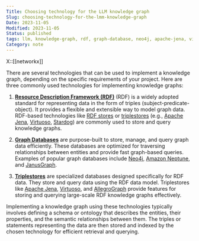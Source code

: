 ```yaml
---
Title: Choosing technology for the LLM knowledge graph 
Slug: choosing-technology-for-the-lmm-knowledge-graph
Date: 2023-11-05
Modified: 2023-11-05
Status: published
tags: llm, knowledge-graph, rdf, graph-database, neo4j, apache-jena, virtuoso, stardog, amazon-neptune, janusgraph, triplestore, allegrograph
Category: note
---
```

X::[[networkx]]

There are several technologies that can be used to implement a knowledge graph, depending on the specific requirements of your project. Here are three commonly used technologies for implementing knowledge graphs:

1. [**Resource Description Framework (RDF)**](https://en.wikipedia.org/wiki/Resource_Description_Framework) (RDF) is a widely adopted standard for representing data in the form of triples (subject-predicate-object). It provides a flexible and extensible way to model graph data. RDF-based technologies like [RDF stores](https://db-engines.com/en/article/RDF+Stores) or [triplestores](https://en.wikipedia.org/wiki/Triplestore) (e.g., [Apache Jena](https://jena.apache.org/), [Virtuoso](https://virtuoso.openlinksw.com/), [Stardog](https://www.stardog.com/)) are commonly used to store and query knowledge graphs.
    
2. [**Graph Databases**](https://en.wikipedia.org/wiki/Graph_database) are purpose-built to store, manage, and query graph data efficiently. These databases are optimized for traversing relationships between entities and provide fast graph-based queries. Examples of popular graph databases include [Neo4j](https://neo4j.com/), [Amazon Neptune](https://aws.amazon.com/neptune/), and [JanusGraph](https://janusgraph.org/).
    
3. [**Triplestores**](https://en.wikipedia.org/wiki/Triplestore) are specialized databases designed specifically for RDF data. They store and query data using the RDF data model. Triplestores like [Apache Jena](https://jena.apache.org/), [Virtuoso](https://virtuoso.openlinksw.com/), and [AllegroGraph](https://www.allegrograph.com/) provide features for storing and querying large-scale RDF knowledge graphs effectively.

Implementing a knowledge graph using these technologies typically involves defining a schema or ontology that describes the entities, their properties, and the semantic relationships between them. The triples or statements representing the data are then stored and indexed by the chosen technology for efficient retrieval and querying.
